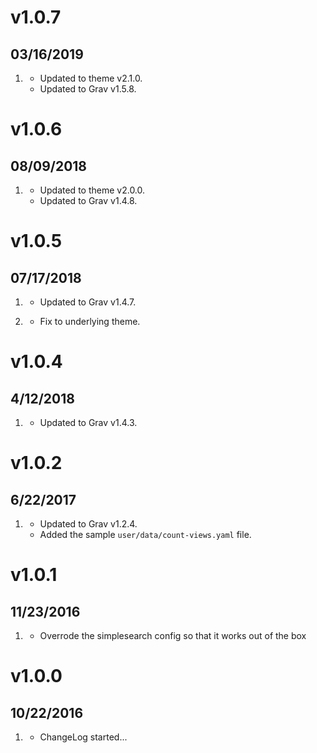 # v1.0.7
## 03/16/2019

1. [](#updated)
    * Updated to theme v2.1.0.
    * Updated to Grav v1.5.8.

# v1.0.6
## 08/09/2018

1. [](#updated)
    * Updated to theme v2.0.0.
    * Updated to Grav v1.4.8.

# v1.0.5
## 07/17/2018

1. [](#new)
    * Updated to Grav v1.4.7.

1. [](#bugfix)
    * Fix to underlying theme.

# v1.0.4
## 4/12/2018

1. [](#new)
    * Updated to Grav v1.4.3.

# v1.0.2
##  6/22/2017

1. [](#new)
    * Updated to Grav v1.2.4.
    * Added the sample `user/data/count-views.yaml` file.

# v1.0.1
##  11/23/2016

1. [](#bugfix)
    * Overrode the simplesearch config so that it works out of the box

# v1.0.0
##  10/22/2016

1. [](#new)
    * ChangeLog started...
